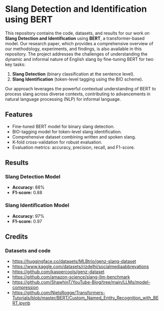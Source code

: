 # Slang Detection and Identification using BERT

This repository contains the code, datasets, and results for our work on **Slang Detection and Identification** using **BERT**, a transformer-based model. Our research paper, which provides a comprehensive overview of our methodology, experiments, and findings, is also available in this repository. The project addresses the challenges of understanding the dynamic and informal nature of English slang by fine-tuning BERT for two key tasks: 
1. **Slang Detection** (binary classification at the sentence level).
2. **Slang Identification** (token-level tagging using the BIO scheme).

Our approach leverages the powerful contextual understanding of BERT to process slang across diverse contexts, contributing to advancements in natural language processing (NLP) for informal language.

## Features
- Fine-tuned BERT model for binary slang detection.
- BIO-tagging model for token-level slang identification.
- Comprehensive dataset combining written and spoken slang.
- K-fold cross-validation for robust evaluation.
- Evaluation metrics: accuracy, precision, recall, and F1-score.

## Results

### Slang Detection Model
- **Accuracy:** 88%
- **F1-score:** 0.88

### Slang Identification Model
- **Accuracy:** 97%
- **F1-score:** 0.97

## Credits
### Datasets and code
- https://huggingface.co/datasets/MLBtrio/genz-slang-dataset
- https://www.kaggle.com/datasets/rizdelhi/socialmediaabbrevations
- https://github.com/kaspercools/genz-dataset
- https://github.com/amazon-science/slang-llm-benchmark
- https://github.com/ShawhinT/YouTube-Blog/tree/main/LLMs/model-compression
- https://github.com/NielsRogge/Transformers-Tutorials/blob/master/BERT/Custom_Named_Entity_Recognition_with_BERT.ipynb
